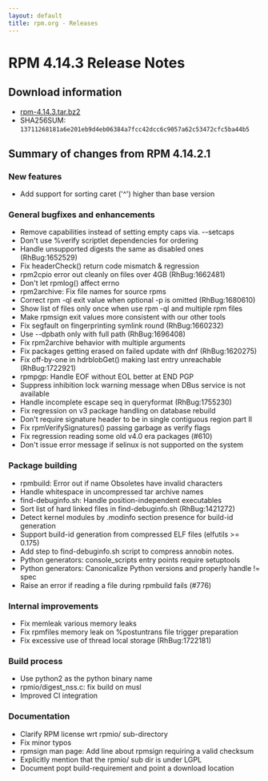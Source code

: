 ```yaml
---
layout: default
title: rpm.org - Releases
---
```


# RPM 4.14.3 Release Notes

## Download information
 * [rpm-4.14.3.tar.bz2](https://ftp.osuosl.org/pub/rpm/releases/rpm-4.14.x/rpm-4.14.3.tar.bz2)
 * SHA256SUM: `13711268181a6e201eb9d4eb06384a7fcc42dcc6c9057a62c53472cfc5ba44b5`

## Summary of changes from RPM 4.14.2.1

### New features

* Add support for sorting caret ('^') higher than base version

### General bugfixes and enhancements

* Remove capabilities instead of setting empty caps via. --setcaps
* Don't use %verify scriptlet dependencies for ordering
* Handle unsupported digests the same as disabled ones (RhBug:1652529)
* Fix headerCheck() return code mismatch & regression
* rpm2cpio error out cleanly on files over 4GB (RhBug:1662481)
* Don't let rpmlog() affect errno
* rpm2archive: Fix file names for source rpms
* Correct rpm -ql exit value when optional -p is omitted (RhBug:1680610)
* Show list of files only once when use rpm -ql and multiple rpm files
* Make rpmsign exit values more consistent with our other tools
* Fix segfault on fingerprinting symlink round (RhBug:1660232)
* Use --dpbath only with full path (RhBug:1696408)
* Fix rpm2archive behavior with multiple arguments
* Fix packages getting erased on failed update with dnf (RhBug:1620275)
* Fix off-by-one in hdrblobGet() making last entry unreachable (RhBug:1722921)
* rpmpgp: Handle EOF without EOL better at END PGP
* Suppress inhibition lock warning message when DBus service is not available
* Handle incomplete escape seq in queryformat (RhBug:1755230)
* Fix regression on v3 package handling on database rebuild
* Don't require signature header to be in single contiguous region part II
* Fix rpmVerifySignatures() passing garbage as verify flags
* Fix regression reading some old v4.0 era packages (#610)
* Don't issue error message if selinux is not supported on the system

### Package building
* rpmbuild: Error out if name Obsoletes have invalid characters
* Handle whitespace in uncompressed tar archive names
* find-debuginfo.sh: Handle position-independent executables
* Sort list of hard linked files in find-debuginfo.sh (RhBug:1421272)
* Detect kernel modules by .modinfo section presence for build-id generation
* Support build-id generation from compressed ELF files (elfutils >= 0.175)
* Add step to find-debuginfo.sh script to compress annobin notes.
* Python generators: console_scripts entry points require setuptools
* Python generators: Canonicalize Python versions and properly handle != spec
* Raise an error if reading a file during rpmbuild fails (#776)


### Internal improvements
* Fix memleak various memory leaks
* Fix rpmfiles memory leak on %postuntrans file trigger preparation
* Fix excessive use of thread local storage (RhBug:1722181)


### Build process
* Use python2 as the python binary name
* rpmio/digest_nss.c: fix build on musl
* Improved CI integration

### Documentation
* Clarify RPM license wrt rpmio/ sub-directory
* Fix minor typos
* rpmsign man page: Add line about rpmsign requiring a valid checksum
* Explicitly mention that the rpmio/ sub dir is under LGPL
* Document popt build-requirement and point a download location
